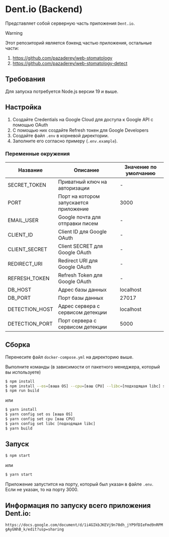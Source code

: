 # Dent.io (Backend)

Представляет собой серверную часть приложения `Dent.io`.

> [!WARNING]
> Этот репозиторий является бэкенд частью приложения, остальные части:
> 1. https://github.com/pazaderey/web-stomatology
> 1. https://github.com/pazaderey/web-stomatology-detect

## Требования

Для запуска потребуется Node.js версии 19 и выше.

## Настройка

1. Создайте Credentials на Google Cloud для доступа к Google API с помощью OAuth
1. С помощью них создайте Refresh токен для Google Developers
1. Создайте файл `.env` в корневой директории.
1. Заполните его согласно примеру (`.env.example`).

### Переменные окружения

|Название|Описание|Значение по умолчанию|
|-|-|-|
|SECRET_TOKEN|Приватный ключ на авторизации|-|
|PORT|Порт на котором запускается приложение|3000|
|EMAIL_USER|Google почта для отправки писем|-|
|CLIENT_ID|Client ID для Google OAuth|-|
|CLIENT_SECRET|Client SECRET для Google OAuth|-|
|REDIRECT_URI|Redirect URI для Google OAuth|-|
|REFRESH_TOKEN|Refresh Token для Google OAuth|-|
|DB_HOST|Адрес базы данных|localhost|
|DB_PORT|Порт базы данных|27017|
|DETECTION_HOST|Адрес сервера с сервисом детекции|localhost|
|DETECTION_PORT|Порт сервера с сервисом детекции|5000|

## Сборка

Перенесите файл `docker-compose.yml` на директорию выше.

Выполните команды (в зависимости от пакетного менеджера, который вы используете)

```bash
$ npm install
$ npm install --os=[ваша OS] --cpu=[ваш CPU] --libc=[подходящая libc] sharp
$ npm run build
```

или

```bash
$ yarn install
$ yarn config set os [ваша OS]
$ yarn config set cpu [ваш CPU]
$ yarn config set libc [подходящая libc]
$ yarn build
```

## Запуск

```bash
$ npm start
```

или

```bash
$ yarn start
```

Приложение запустится на порту, который был указан в файле `.env`. Если не указан, то на порту 3000.

## Информация по запуску всего приложения Dent.io:

`https://docs.google.com/document/d/1i4GIkbJKEVj9n70dh_jYP9fDIeFmd9nRPMgAyGNhB_k/edit?usp=sharing`
